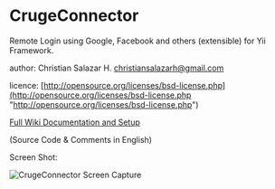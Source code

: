 CrugeConnector
==============

Remote Login using Google, Facebook and others (extensible) for Yii Framework.

author:
	Christian Salazar H. <christiansalazarh@gmail.com>

licence:
 	[http://opensource.org/licenses/bsd-license.php](http://opensource.org/licenses/bsd-license.php "http://opensource.org/licenses/bsd-license.php")

[Full Wiki Documentation and Setup]("http://yiiframeworkenespanol.org/crugeconnector/ "Full Wiki Documentation & Setup")

(Source Code & Comments in English)

Screen Shot:

![CrugeConnector Screen Capture](https://bitbucket.org/christiansalazarh/crugeconnector/downloads/crugeconnector--viewlogin.png "CrugeConnector Screen Capture")
